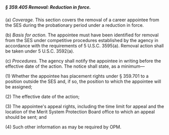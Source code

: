 ##### § 359.405 Removal: Reduction in force. #####

(a) *Coverage.* This section covers the removal of a career appointee from the SES during the probationary period under a reduction in force.

(b) *Basis for action.* The appointee must have been identified for removal from the SES under competitive procedures established by the agency in accordance with the requirements of 5 U.S.C. 3595(a). Removal action shall be taken under 5 U.S.C. 3592(a).

(c) *Procedures.* The agency shall notify the appointee in writing before the effective date of the action. The notice shall state, as a minimum—

(1) Whether the appointee has placement rights under § 359.701 to a position outside the SES and, if so, the position to which the appointee will be assigned;

(2) The effective date of the action;

(3) The appointee's appeal rights, including the time limit for appeal and the location of the Merit System Protection Board office to which an appeal should be sent; and

(4) Such other information as may be required by OPM.